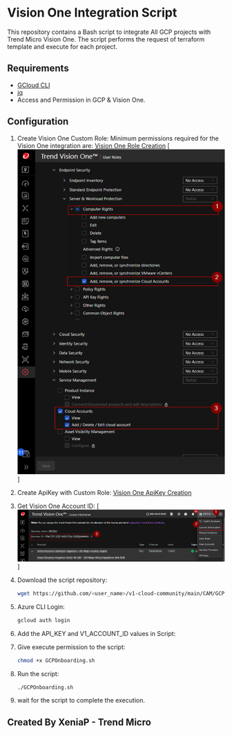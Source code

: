 # Vision One Integration Script

This repository contains a Bash script to integrate All GCP projects with Trend Micro Vision One. The script performs the request of terraform template and execute for each project.

## Requirements

- [GCloud CLI](https://cloud.google.com/sdk/docs/install)
- [jq](https://stedolan.github.io/jq/download/)
- Access and Permission in GCP & Vision One.

## Configuration

1. Create Vision One Custom Role:
    Minimum permissions required for the Vision One integration are:
    [Vision One Role Creation](https://docs.trendmicro.com/en-us/documentation/article/trend-vision-one-configuring-custom-user-roles#GUID-BED80320-70E5-47C4-9530-CC26073D469D-7dm92w)
    [![Role Permissions](../../../../CAM/Azure/Onboarding/azure-bash-all-subscription-integration/img/V1_RoleDefinition.png)]

2. Create ApiKey with Custom Role:
    [Vision One ApiKey Creation](https://docs.trendmicro.com/en-us/documentation/article/trend-vision-one-configuring-api-keys#GUID-3D3A3A3D-3D3A-4D3A-3D3A-3D3A3D3A3D3A-7dm92w)

3. Get Vision One Account ID:
    [![Vision One Account ID](../../../../CAM/Azure/Onboarding/azure-bash-all-subscription-integration/img/VisionOneAccountID.png)]

4. Download the script repository:
    ```sh
    wget https://github.com/<user_name>/v1-cloud-community/main/CAM/GCP/Onboarding/gcp-bash-all-projects-integration/GCPOnboarding.sh
    ```
5. Azure CLI Login:
    ```sh
    gcloud auth login
    ```

6. Add the API_KEY and V1_ACCOUNT_ID values in Script:
7. Give execute permission to the script:
    ```sh
    chmod +x GCPOnboarding.sh
    ```
8. Run the script:
    ```sh
    ./GCPOnboarding.sh
    ```
9. wait for the script to complete the execution.

## Created By XeniaP - Trend Micro
